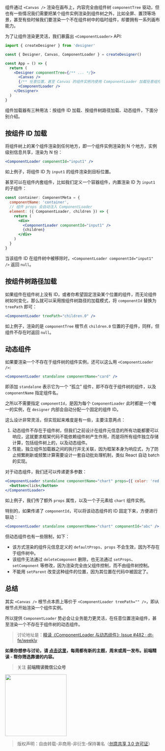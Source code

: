 组件通过 `<Canvas />` 渲染在画布上，内容完全由组件树 `componentTree` 驱动，但也有一些情况我们需要把某个组件实例渲染到组件树之外，比如全屏、置顶等场景，甚至有些时候我们要渲染一个不在组件树中的临时组件，却要拥有一系列画布能力。

为了让组件渲染更灵活，我们暴露出 `<ComponentLoader>` API:

```jsx
import { createDesigner } from 'designer'

const { Designer, Canvas, ComponentLoader } = createDesigner()

const App = () => {
  return (
    <Designer componentTree={/** ... */}>
      <Canvas />
      {/** 任意位置，甚至 Canvas 的组件实例内使用 ComponentLoader 加载任意组件 */}
      <ComponentLoader />
    </Designer>
  )
}
```

组件加载器有三种用法：按组件 ID 加载、按组件树路径加载、动态组件，下面分别介绍。

## 按组件 ID 加载

将组件树上的某个组件渲染到任何地方，即一个组件实例渲染到 N 个地方，实例级别信息共享，渲染为 N 份：

```jsx
<ComponentLoader componentId="input1" />
```

如上例子，将组件 ID 为 `input1` 的组件渲染到目标位置。

甚至可以在组件内套组件，比如我们定义一个容器组件，内置渲染 ID 为 `input1` 的子组件：

```jsx
const container: ComponentMeta = {
  componentName: 'container',
  // 组件 props 会自动注入 ComponentLoader
  element: ({ ComponentLoader, children }) => {
    return (
      <div>
        <ComponentLoader componentId="input1" />
        {children}
      </div>
    )
  }
}
```

当该组件 ID 在组件树中被移除时，`<ComponentLoader componentId="input1" />` 返回 `null`。

## 按组件树路径加载

如果组件在组件树上没有 ID，或者你希望固定渲染某个位置的组件，而无论组件树如何变化，那么就可以采用按组件树路径的加载模式，将 `componentId` 替换为 `treePath` 即可：

```jsx
<ComponentLoader treePath="children.0" />
```

如上例子，渲染的是 `componentTree` 根节点 `children.0` 位置的子组件，同样，但组件不存在时返回 `null`。

## 动态组件

如果要渲染一个不存在于组件树的组件实例，还可以这么用 `<ComponentLoader />`:

```jsx
<ComponentLoader standalone componentName="card" />
```

即添加 `standalone` 表示它为一个 “孤立” 组件，即不存在于组件树的组件，以及 `componentName` 指定组件名。

之所以不需要指定 `componentId`，是因为每个 `ComponentLoader` 此时都是一个唯一的实例，在 `designer` 内部会自动分配一个固定的组件 ID。

这么设计非常灵活，但实现起来难度是有一些，主要注意两点：

1. 动态组件不存在于组件树，但我们之前设计在组件元信息的所有功能都要可以响应，这就要求框架代码不能依赖组件树产生作用，而是将所有组件独立存储计算，包括组件树上的，以及动态组件。
2. 性能，独立组件加载器之间的执行并无关联，因为框架本身为响应式，为了防止频繁刷新或频繁计算需要设计一套自动批处理机制，类似 React 自动 batch 的实现。

对于动态组件，我们还可以传递更多参数：

```jsx
<ComponentLoader standalone componentName="chart" props={{ color: 'red' }}>
  <button>click</button>
</ComponentLoader>
```

如上例子，我们传了额外 `props` 属性，以及一个子元素给 `chart` 组件实例。

特别的，如果传递了 `componentId`，可以将该动态组件的 ID 固定下来，方便进行联动：

```jsx
<ComponentLoader standalone componentName="chart" componentId="abc" />
```

但动态组件也有一些限制，如下：

- 该方式渲染的组件元信息定义的 `defaultProps`、`props` 不会生效，因为不存在于组件树中。
- 该组件无法通过 `deleteComponent` 删除，也无法通过 `setProps`、`setComponent` 等修改，因为渲染完全由父组件控制，而不由组件树控制。
- 不能用 `setParent` 改变这种组件的位置，因为其位置在代码中被固定了。

## 总结

其实 `<Canvas />` 根节点本质上等价于 `<ComponentLoader treePath="" />`，即从根节点开始渲染一个组件实例。

所以提供 `ComponentLoader` 势必会让业务能力更灵活，在任意位置渲染组件，甚至渲染一个不存在于组件树的动态组件。

> 讨论地址是：[精读《ComponentLoader 与动态组件》· Issue #482 · dt-fe/weekly](https://github.com/dt-fe/weekly/issues/482)

**如果你想参与讨论，请 [点击这里](https://github.com/dt-fe/weekly)，每周都有新的主题，周末或周一发布。前端精读 - 帮你筛选靠谱的内容。**

> 关注 **前端精读微信公众号**

<img width=200 src="https://img.alicdn.com/tfs/TB165W0MCzqK1RjSZFLXXcn2XXa-258-258.jpg">

> 版权声明：自由转载-非商用-非衍生-保持署名（[创意共享 3.0 许可证](https://creativecommons.org/licenses/by-nc-nd/3.0/deed.zh)）
